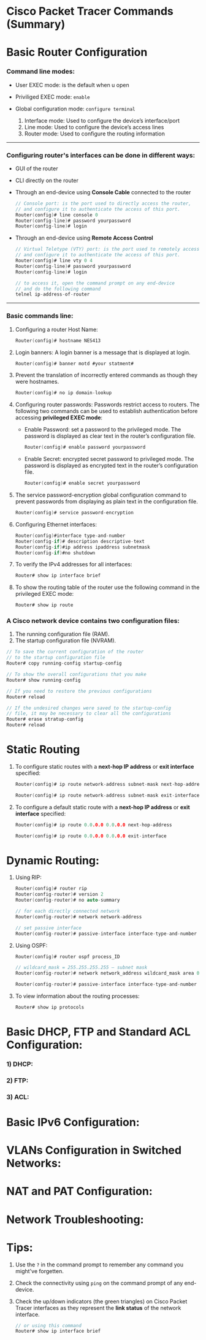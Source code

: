 # Cisco Packet Tracer Commands (Summary)

# Basic Router Configuration

### Command line modes:
- User EXEC mode: is the default when u open
- Priviliged EXEC mode: `enable`
- Global configuration mode: `configure terminal`

    1. Interface mode: Used to configure the device’s interface/port
    2. Line mode: Used to configure the device’s access lines
    3. Router mode: Used to configure the routing information

---

### Configuring router's interfaces can be done in different ways:
- GUI of the router
- CLI directly on the router
- Through an end-device using **Console Cable** connected to the router

    ```c
    // Console port: is the port used to directly access the router,
    // and configure it to authenticate the access of this port.
    Router(config)# line console 0
    Router(config-line)# password yourpassword
    Router(config-line)# login
    ```
- Through an end-device using **Remote Access Control**
    ```c
    // Virtual Teletype (VTY) port: is the port used to remotely access the router
    // and configure it to authenticate the access of this port.
    Router(config)# line vty 0 4
    Router(config-line)# password yourpassword
    Router(config-line)# login
    ```
    ```c
    // to access it, open the command prompt on any end-device
    // and do the following command
    telnel ip-address-of-router
    ```
---

### Basic commands line:
1. Configuring a router Host Name:
    ```c
    Router(config)# hostname NES413
    ```

2. Login banners: A login banner is a message that is displayed at login.
    ```c
    Router(config)# banner motd #your statment#
    ```

3. Prevent the translation of incorrectly entered commands as though they
were hostnames.
    ```c
    Router(config)# no ip domain-lookup
    ```

4. Configuring router passwords: Passwords restrict access to routers. The following two commands can be used to establish authentication
before accessing **privileged EXEC mode**:

    - Enable Password: set a password to the privileged mode. The password is displayed as clear text in the router’s configuration file.
        ```c
        Router(config)# enable password yourpassword
        ```

    - Enable Secret: encrypted secret password to privileged mode. The password is displayed as encrypted text in the router’s configuration file.
        ```c
        Router(config)# enable secret yourpassword
        ```

5. The service password-encryption global configuration command to prevent passwords from displaying as plain text in the configuration file.
    ```c
    Router(config)# service password-encryption
    ````

6. Configuring Ethernet interfaces:
    ```c
    Router(config)#interface type-and-number
    Router(config-if)# description descriptive-text
    Router(config-if)#ip address ipaddress subnetmask
    Router(config-if)#no shutdown
    ```

7. To verify the IPv4 addresses for all interfaces:
    ```c
    Router# show ip interface brief
    ```

8. To show the routing table of the router use the following command in the privileged EXEC mode:
    ```c
    Router# show ip route
    ```

### A Cisco network device contains two configuration files:
1) The running configuration file (RAM).
2) The startup configuration file (NVRAM).

```c
// To save the current configuration of the router
// to the startup configuration file
Router# copy running-config startup-config

// To show the overall configurations that you make
Router# show running-config

// If you need to restore the previous configurations
Router# reload

// If the undesired changes were saved to the startup-config
// file, it may be necessary to clear all the configurations
Router# erase stratup-config
Router# reload
```

# Static Routing

1) To configure static routes with a **next-hop IP address** or **exit interface** specified:
    ```c
    Router(config)# ip route network-address subnet-mask next-hop-address
    ```
    ```c
    Router(config)# ip route network-address subnet-mask exit-interface
    ```

2) To configure a default static route with a **next-hop IP address** or **exit interface** specified:
    ```c
    Router(config)# ip route 0.0.0.0 0.0.0.0 next-hop-address
    ```
    ```c
    Router(config)# ip route 0.0.0.0 0.0.0.0 exit-interface
    ```

# Dynamic Routing:

1) Using RIP:
    ```c
    Router(config)# router rip
    Router(config-router)# version 2
    Router(config-router)# no auto-summary

    // for each directly connected network
    Router(config-router)# network network-address

    // set passive interface
    Router(config-router)# passive-interface interface-type-and-number
    ```

2) Using OSPF:
    ```c
    Router(config)# router ospf process_ID

    // wildcard_mask = 255.255.255.255 – subnet mask
    Router(config-router)# network network_address wildcard_mask area 0

    Router(config-router)# passive-interface interface-type-and-number
    ```

3) To view information about the routing processes:
    ```c
    Router# show ip protocols
    ```

# Basic DHCP, FTP and Standard ACL Configuration:

### 1) DHCP:


### 2) FTP:


### 3) ACL:


# Basic IPv6 Configuration:

# VLANs Configuration in Switched Networks:

# NAT and PAT Configuration:

# Network Troubleshooting:

# Tips:

1) Use the `?` in the command prompt to remember any command you might've forgetten.

2) Check the connectivity using `ping` on the command prompt of any end-device.

3) Check the up/down indicators (the green triangles) on Cisco Packet Tracer interfaces as they represent the **link status** of the network interface.
    ```c
    // or using this command
    Router# show ip interface brief
    ```